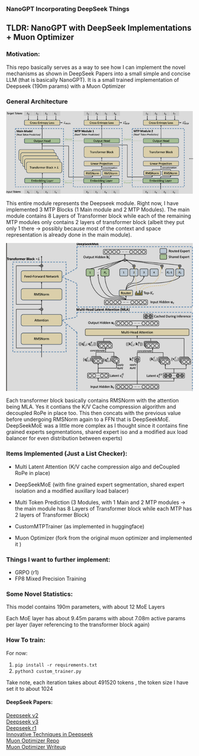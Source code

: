 ### NanoGPT Incorporating DeepSeek Things

## TLDR: NanoGPT with DeepSeek Implementations + Muon Optimizer

### Motivation:
This repo basically serves as a way to see how I can implement the novel mechanisms as shown in DeepSeek Papers into a small simple and concise LLM (that is basically NanoGPT). It is a small trained implementation of Deepseek (190m params) with a Muon Optimizer


### General Architecture
![alt text](image.png)

This entire module represents the Deepseek module. Right now, I have implemented 3 MTP Blocks (1 Main module and 2 MTP Modules). The main module contains 8 Layers of Transformer block while each of the remaining MTP modules only contains 2 layers of transformer block (albeit they put only 1 there -> possibly because most of the context and space representation is already done in the main module).



![alt](image-1.png)

Each transformer block basically contains RMSNorm with the attention being MLA. Yes it contians the K/V Cache compression algorithm and decoupled RoPe in place too. This then concats with the previous value before undergoing RMSNorm again to a FFN that is DeepSeekMoE. DeepSeekMoE was a little more complex as I thought since it contains fine grained experts segmentations, shared expert iso and a modified aux load balancer for even distribution between experts)


### Items Implemented (Just a List Checker): 
- Multi Latent Attention (K/V cache compression algo and deCoupled RoPe in place)

- DeepSeekMoE (with fine grained expert segmentation, shared expert isolation and a modified auxillary load balacer)

- Multi Token Prediction (3 Modules, with 1 Main and 2 MTP modules -> the main module has 8 Layers of Transformer block while each MTP has 2 layers of Transformer Block)

- CustomMTPTrainer (as implemented in huggingface)

- Muon Optimizer (fork from the original muon optimizer and implemented it )

### Things I want to further implement:
- GRPO (r1)
- FP8 Mixed Precision Training

### Some Novel Statistics:

This model contains 190m parameters, with about 12 MoE Layers 

Each MoE layer has about 9.45m params with about 7.08m active params per layer (layer referencing to the transformer block again)


### How To train: 

For now:
1. `pip install -r requirements.txt`
2. `python3 custom_trainer.py`

Take note, each iteration takes about 491520 tokens , the token size I have set it to about 1024


#### DeepSeek Papers: 

[Deepseek v2](https://arxiv.org/pdf/2405.04434)\
[Deepseek v3](https://arxiv.org/abs/2412.19437)\
[Deepseek r1](https://arxiv.org/pdf/2501.12948)\
[Innovative Techniques in Deepseek](https://arxiv.org/pdf/2503.11486)\
[Muon Optimizer Repo](https://github.com/KellerJordan/Muon/tree/master)\
[Muon Optimizer Writeup](https://kellerjordan.github.io/posts/muon/)